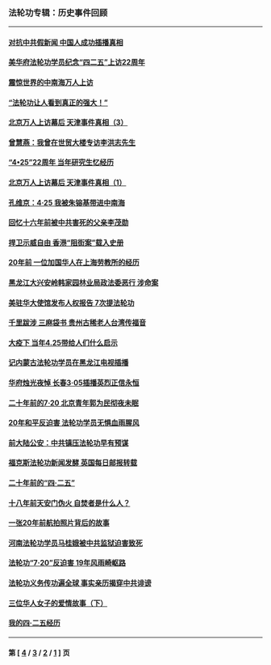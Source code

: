 ### 法轮功专辑：历史事件回顾
---
#### [对抗中共假新闻 中国人成功插播真相](../../pages/nf5793/n12910618.md?06270430) 
#### [美华府法轮功学员纪念“四二五”上访22周年](../../pages/nf5793/n12904445.md?06270430) 
#### [震惊世界的中南海万人上访](../../pages/nf5793/n12903976.md?06270430) 
#### [“法轮功让人看到真正的强大！”](../../pages/nf5793/n12903195.md?06270430) 
#### [北京万人上访幕后 天津事件真相（3）](../../pages/nf5793/n12902807.md?06270430) 
#### [曾慧燕：我曾在世贸大楼专访李洪志先生](../../pages/nf5793/n12898729.md?06270430) 
#### [“4•25”22周年 当年研究生忆经历](../../pages/nf5793/n12894152.md?06270430) 
#### [北京万人上访幕后 天津事件真相（1）](../../pages/nf5793/n12885174.md?06270430) 
#### [孔维京：4·25 我被朱镕基带进中南海](../../pages/nf5793/n12864987.md?06270430) 
#### [回忆十六年前被中共害死的父亲李茂勋](../../pages/nf5793/n12880270.md?06270430) 
#### [捍卫示威自由 香港“阻街案”载入史册](../../pages/nf5793/n12811245.md?06270430) 
#### [20年前 一位加国华人在上海劳教所的经历](../../pages/nf5793/n12707932.md?06270430) 
#### [黑龙江大兴安岭韩家园林业局政法委恶行 涉命案](../../pages/nf5793/n12622815.md?06270430) 
#### [美驻华大使馆发布人权报告 7次提法轮功](../../pages/nf5793/n12520541.md?06270430) 
#### [千里跋涉 三麻袋书 贵州古稀老人台湾传福音](../../pages/nf5793/n12198750.md?06270430) 
#### [大疫下 当年4.25带给人们什么启示](../../pages/nf5793/n12058565.md?06270430) 
#### [记内蒙古法轮功学员在黑龙江电视插播](../../pages/nf5793/n11699194.md?06270430) 
#### [华府烛光夜悼 长春3·05插播英烈正信永恒](../../pages/nf5793/n11397432.md?06270430) 
#### [二十年前的7·20 北京青年郭为民彻夜未眠](../../pages/nf5793/n11354195.md?06270430) 
#### [20年和平反迫害 法轮功学员无惧血雨腥风](../../pages/nf5793/n11348279.md?06270430) 
#### [前大陆公安：中共镇压法轮功早有预谋](../../pages/nf5793/n11352168.md?06270430) 
#### [福克斯法轮功新闻发酵  英国每日邮报转载](../../pages/nf5793/n11285952.md?06270430) 
#### [二十年前的“四·二五”](../../pages/nf5793/n11207639.md?06270430) 
#### [十八年前天安门伪火 自焚者是什么人？](../../pages/nf5793/n10996556.md?06270430) 
#### [一张20年前航拍照片背后的故事](../../pages/nf5793/n10693797.md?06270430) 
#### [河南法轮功学员马桂娥被中共监狱迫害致死](../../pages/nf5793/n10684974.md?06270430) 
#### [法轮功“7‧20”反迫害 19年风雨崎岖路](../../pages/nf5793/n10570834.md?06270430) 
#### [法轮功义务传功遍全球 事实亲历揭穿中共诽谤](../../pages/nf5793/n10581061.md?06270430) 
#### [三位华人女子的爱情故事（下）](../../pages/nf5793/n10435541.md?06270430) 
#### [我的四·二五经历](../../pages/nf5793/n10347081.md?06270430) 

---
#### 第 [ [4](./4.md?06270430) / [3](./3.md?06270430) / [2](./2.md?06270430) / [1](./1.md?06270430) ] 页
